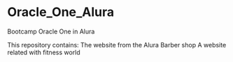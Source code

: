 # Oracle_One_Alura
Bootcamp Oracle One in Alura

This repository contains:
The website from the Alura Barber shop
A website related with fitness world
